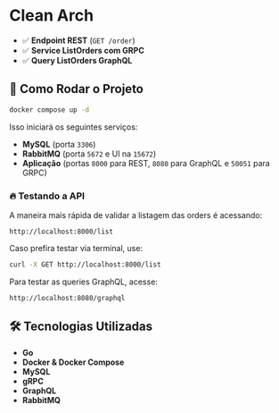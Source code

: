 # Clean Arch

- ✅ **Endpoint REST** (`GET /order`)
- ✅ **Service ListOrders com GRPC**
- ✅ **Query ListOrders GraphQL**

## 🚀 Como Rodar o Projeto
```sh
docker compose up -d
```

Isso iniciará os seguintes serviços:
- **MySQL** (porta `3306`)
- **RabbitMQ** (porta `5672` e UI na `15672`)
- **Aplicação** (portas `8000` para REST, `8080` para GraphQL e `50051` para GRPC)

### 🔥 Testando a API
A maneira mais rápida de validar a listagem das orders é acessando:
```
http://localhost:8000/list
```

Caso prefira testar via terminal, use:
```sh
curl -X GET http://localhost:8000/list
```

Para testar as queries GraphQL, acesse:
```
http://localhost:8080/graphql
```

## 🛠 Tecnologias Utilizadas
- **Go**
- **Docker & Docker Compose**
- **MySQL**
- **gRPC**
- **GraphQL**
- **RabbitMQ**

